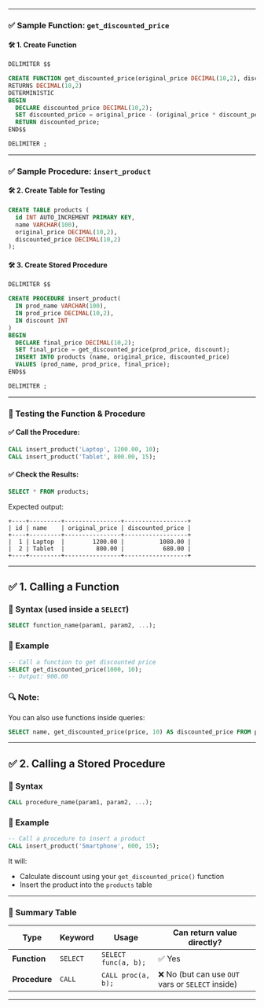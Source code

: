 
---

### ✅ Sample Function: `get_discounted_price`

#### 🛠️ 1. **Create Function**
```sql
DELIMITER $$

CREATE FUNCTION get_discounted_price(original_price DECIMAL(10,2), discount_percent INT)
RETURNS DECIMAL(10,2)
DETERMINISTIC
BEGIN
  DECLARE discounted_price DECIMAL(10,2);
  SET discounted_price = original_price - (original_price * discount_percent / 100);
  RETURN discounted_price;
END$$

DELIMITER ;
```

---

### ✅ Sample Procedure: `insert_product`

#### 🛠️ 2. **Create Table for Testing**
```sql
CREATE TABLE products (
  id INT AUTO_INCREMENT PRIMARY KEY,
  name VARCHAR(100),
  original_price DECIMAL(10,2),
  discounted_price DECIMAL(10,2)
);
```

#### 🛠️ 3. **Create Stored Procedure**
```sql
DELIMITER $$

CREATE PROCEDURE insert_product(
  IN prod_name VARCHAR(100),
  IN prod_price DECIMAL(10,2),
  IN discount INT
)
BEGIN
  DECLARE final_price DECIMAL(10,2);
  SET final_price = get_discounted_price(prod_price, discount);
  INSERT INTO products (name, original_price, discounted_price)
  VALUES (prod_name, prod_price, final_price);
END$$

DELIMITER ;
```

---

### 🧪 Testing the Function & Procedure

#### ✅ Call the Procedure:
```sql
CALL insert_product('Laptop', 1200.00, 10);
CALL insert_product('Tablet', 800.00, 15);
```

#### ✅ Check the Results:
```sql
SELECT * FROM products;
```

Expected output:
```
+----+---------+----------------+------------------+
| id | name    | original_price | discounted_price |
+----+---------+----------------+------------------+
|  1 | Laptop  |        1200.00 |          1080.00 |
|  2 | Tablet  |         800.00 |           680.00 |
+----+---------+----------------+------------------+
```

---


## ✅ 1. Calling a **Function**

### 📌 Syntax (used inside a `SELECT`)
```sql
SELECT function_name(param1, param2, ...);
```

### 🧪 Example
```sql
-- Call a function to get discounted price
SELECT get_discounted_price(1000, 10);
-- Output: 900.00
```

### 🔍 Note:
You can also use functions inside queries:
```sql
SELECT name, get_discounted_price(price, 10) AS discounted_price FROM products;
```

---

## ✅ 2. Calling a **Stored Procedure**

### 📌 Syntax
```sql
CALL procedure_name(param1, param2, ...);
```

### 🧪 Example
```sql
-- Call a procedure to insert a product
CALL insert_product('Smartphone', 600, 15);
```

It will:
- Calculate discount using your `get_discounted_price()` function
- Insert the product into the `products` table

---

### 🧠 Summary Table

| Type         | Keyword | Usage                              | Can return value directly? |
|--------------|---------|-------------------------------------|-----------------------------|
| **Function** | `SELECT`| `SELECT func(a, b);`               | ✅ Yes                      |
| **Procedure**| `CALL`  | `CALL proc(a, b);`                 | ❌ No (but can use `OUT` vars or `SELECT` inside) |

---


